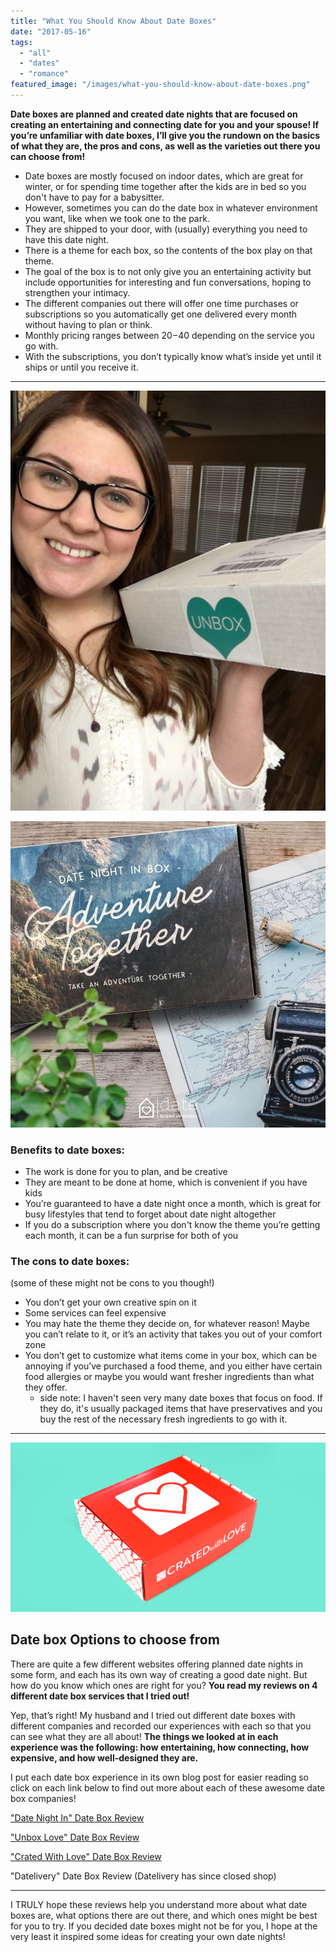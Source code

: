 ```yaml
---
title: "What You Should Know About Date Boxes"
date: "2017-05-16"
tags:
  - "all"
  - "dates"
  - "romance"
featured_image: "/images/what-you-should-know-about-date-boxes.png"
---
```


**Date boxes are planned and created date nights that are focused on creating an entertaining and connecting date for you and your spouse! If you’re unfamiliar with date boxes, I’ll give you the rundown on the basics of what they are, the pros and cons, as well as the varieties out there you can choose from!**

- Date boxes are mostly focused on indoor dates, which are great for winter, or for spending time together after the kids are in bed so you don't have to pay for a babysitter.
- However, sometimes you can do the date box in whatever environment you want, like when we took one to the park.
- They are shipped to your door, with (usually) everything you need to have this date night.
- There is a theme for each box, so the contents of the box play on that theme.
- The goal of the box is to not only give you an entertaining activity but include opportunities for interesting and fun conversations, hoping to strengthen your intimacy.
- The different companies out there will offer one time purchases or subscriptions so you automatically get one delivered every month without having to plan or think.
- Monthly pricing ranges between $20 -$40 depending on the service you go with.
- With the subscriptions, you don’t typically know what’s inside yet until it ships or until you receive it.

* * *

![date night boxes, date boxes, unbox love date boxes, unbox love, unbox love review, unbox love date experience, date box review, are date boxes worth it, are date boxes fun, date boxes for couples, creative dates for couples, creative date night boxes for couples, best date boxes, unbox love april box, date box](/images/IMG_2717-768x1024.jpg)

![date night in boxes, date night in, crated with love date box, crated with love date box review, crated with love boxes, datelivery date box, datelivery date boxes, datelivery review, date night boxes, date boxes, unbox love date boxes, unbox love, unbox love review, unbox love date experience, date box review, are date boxes worth it, are date boxes fun, date boxes for couples, creative dates for couples, creative date night boxes for couples, best date boxes, unbox love april box, date box](/images/31150367_1971225246282115_9186142083512008704_o.jpg)

### Benefits to date boxes:

- The work is done for you to plan, and be creative
- They are meant to be done at home, which is convenient if you have kids
- You’re guaranteed to have a date night once a month, which is great for busy lifestyles that tend to forget about date night altogether
- If you do a subscription where you don't know the theme you’re getting each month, it can be a fun surprise for both of you

### The cons to date boxes:

(some of these might not be cons to you though!)

- You don’t get your own creative spin on it
- Some services can feel expensive
- You may hate the theme they decide on, for whatever reason! Maybe you can’t relate to it, or it’s an activity that takes you out of your comfort zone
- You don’t get to customize what items come in your box, which can be annoying if you’ve purchased a food theme, and you either have certain food allergies or maybe you would want fresher ingredients than what they offer.
    - side note: I haven't seen very many date boxes that focus on food. If they do, it's usually packaged items that have preservatives and you buy the rest of the necessary fresh ingredients to go with it.

* * *

![date night boxes, date boxes, datelivery date boxes, datelivery, datelivery review, date box review, are date boxes worth it, are date boxes fun, date boxes for couples, creative dates for couples, creative date night boxes for couples, best date boxes, date box recommendations, newlyweds, newlywed life, creative date ideas](/images/CwL-Box-2.png)

## Date box Options to choose from

There are quite a few different websites offering planned date nights in some form, and each has its own way of creating a good date night. But how do you know which ones are right for you? **You read my reviews on 4 different date box services that I tried out!**

Yep, that’s right! My husband and I tried out different date boxes with different companies and recorded our experiences with each so that you can see what they are all about! **The things we looked at in each experience was the following: how entertaining, how connecting, how expensive, and how well-designed they are.**

I put each date box experience in its own blog post for easier reading so click on each link below to find out more about each of these awesome date box companies!

["Date Night In" Date Box Review](https://freshlymarried.com/date-night-in-date-box-review/)

["Unbox Love" Date Box Review](https://freshlymarried.com/unbox-love-date-box-review/)

["Crated With Love" Date Box Review](https://freshlymarried.com/crated-with-love-date-box-review/)

"Datelivery" Date Box Review (Datelivery has since closed shop)

* * *

I TRULY hope these reviews help you understand more about what date boxes are, what options there are out there, and which ones might be best for you to try. If you decided date boxes might not be for you, I hope at the very least it inspired some ideas for creating your own date nights!
